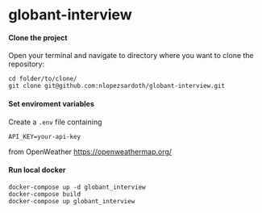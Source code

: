 # globant-interview

#### Clone the project

Open your terminal and navigate to directory where you want to clone the repository:

```shell
cd folder/to/clone/
git clone git@github.com:nlopezsardoth/globant-interview.git
```

#### Set enviroment variables

Create a `.env` file containing 

```shell
API_KEY=your-api-key 
```
from OpenWeather https://openweathermap.org/


#### Run local docker

```shell
docker-compose up -d globant_interview
docker-compose build
docker-compose up globant_interview
```

